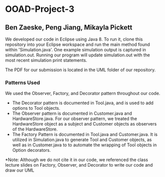 # OOAD-Project-3
## Ben Zaeske, Peng Jiang, Mikayla Pickett

We developed our code in Eclipse using Java 8. To run it, clone this repository into your Eclipse workspace and run the main method found within 'Simulation.java'. One example simulation output is captured in simulation.out. Running our program will update simulation.out with the most recent simulation print statements. 

The PDF for our submission is located in the UML folder of our repository.

### Patterns Used

We used the Observer, Factory, and Decorator pattern throughout our code. 
- The Decorator pattern is documented in Tool.java, and is used to add options to Tool objects.
- The Observer pattern is documented in Customer.java and HardwareStore.java. For our observer pattern, we treated the HardwareStore object as a subject and Customer objects as observers of the HardwareStore.
- The Factory Pattern is documented in Tool.java and Customer.java. It is utilized in Simulation.java to generate Tool and Customer objects, as well as in Customer.java to to automate the wrapping of Tool objects in Option decorators.

*Note: Although we do not cite it in our code, we referenced the class lecture slides on Factory, Observer, and Decorator to write our code and draw our UML



